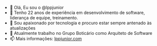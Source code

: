 - 👋 Olá, Eu sou o  @lppjunior
- 👀 Tenho 22 anos de experiência em desenvolvimento de software, liderança de equipe, treinamento.
- 💞️ Sou apaixonado por tecnologia e procuro estar sempre antenado às atualizações
- 🌱 Atualmente trabalho no Grupo Boticário como Arquiteto de Software
- 📫 Mais informações: [lppjunior.com](https://lppjunior.com/)

<!---
lppjunior/lppjunior é um repositório ✨ especial ✨, por que é um `README.md` que é anexado ao meu perfil do github.
--->
